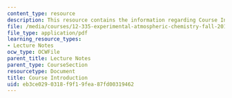 ```yaml
---
content_type: resource
description: This resource contains the information regarding Course Introduction.
file: /media/courses/12-335-experimental-atmospheric-chemistry-fall-2014/eb3ce0290318f9f19fea87fd00319462_MIT12_335F14_Lecture_intro.pdf
file_type: application/pdf
learning_resource_types:
- Lecture Notes
ocw_type: OCWFile
parent_title: Lecture Notes
parent_type: CourseSection
resourcetype: Document
title: Course Introduction
uid: eb3ce029-0318-f9f1-9fea-87fd00319462
---
```


